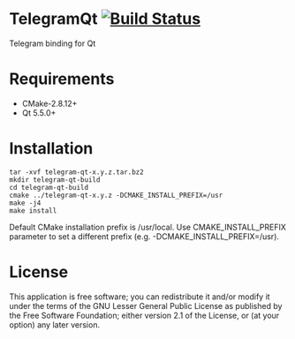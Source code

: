 TelegramQt [![Build Status](https://travis-ci.org/Kaffeine/telegram-qt.svg?branch=master)](https://travis-ci.org/Kaffeine/telegram-qt)
=======================

Telegram binding for Qt

Requirements
============

* CMake-2.8.12+
* Qt 5.5.0+

Installation
============

    tar -xvf telegram-qt-x.y.z.tar.bz2
    mkdir telegram-qt-build
    cd telegram-qt-build
    cmake ../telegram-qt-x.y.z -DCMAKE_INSTALL_PREFIX=/usr
    make -j4
    make install

Default CMake installation prefix is /usr/local. Use CMAKE_INSTALL_PREFIX parameter to set a different prefix (e.g. -DCMAKE_INSTALL_PREFIX=/usr).

License
=======

This application is free software; you can redistribute it and/or modify it
under the terms of the GNU Lesser General Public License as published by
the Free Software Foundation; either version 2.1 of the License,
or (at your option) any later version.
